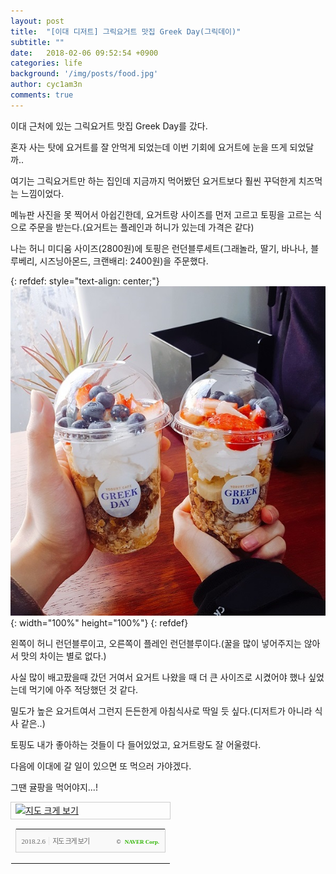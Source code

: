 ```yaml
---
layout: post
title:  "[이대 디저트] 그릭요거트 맛집 Greek Day(그릭데이)"
subtitle: ""
date:   2018-02-06 09:52:54 +0900
categories: life
background: '/img/posts/food.jpg'
author: cyc1am3n
comments: true
---
```

이대 근처에 있는 그릭요거트 맛집 Greek Day를 갔다.  

혼자 사는 탓에 요거트를 잘 안먹게 되었는데 이번 기회에 요거트에 눈을 뜨게 되었달까..  

여기는 그릭요거트만 하는 집인데 지금까지 먹어봤던 요거트보다 훨씬 꾸덕한게 치즈먹는 느낌이었다.  

메뉴판 사진을 못 찍어서 아쉽긴한데, 요거트랑 사이즈를 먼저 고르고 토핑을 고르는 식으로 주문을 받는다.(요거트는 플레인과 허니가 있는데 가격은 같다)  

나는 허니 미디움 사이즈(2800원)에 토핑은 런던블루세트(그래놀라, 딸기, 바나나, 블루베리, 시즈닝아몬드, 크랜배리: 2400원)을 주문했다.  

{: refdef: style="text-align: center;"}  
![런던블루](/img/posts/greek-day.jpg){: width="100%" height="100%"}
{: refdef}

왼쪽이 허니 런던블루이고, 오른쪽이 플레인 런던블루이다.(꿀을 많이 넣어주지는 않아서 맛의 차이는 별로 없다.)  

사실 많이 배고팠을때 갔던 거여서 요거트 나왔을 때 더 큰 사이즈로 시켰어야 했나 싶었는데 먹기에 아주 적당했던 것 같다.  

밀도가 높은 요거트여서 그런지 든든한게 아침식사로 딱일 듯 싶다.(디저트가 아니라 식사 같은..)  

토핑도 내가 좋아하는 것들이 다 들어있었고, 요거트랑도 잘 어울렸다.  

다음에 이대에 갈 일이 있으면 또 먹으러 가야겠다.  

그땐 귤팡을 먹어야지...!  

<table cellpadding="0" cellspacing="0" width="70%" align="center"> <tr> <td style="border:1px solid #cecece;"><a href="https://map.naver.com/?searchCoord=f22bb295dd4afe76ed610c387e3e7d5c0ca45e503d7042162e004f806a4f9850&query=6re466at642w7J20&tab=1&lng=ec96ebd1ee319cb3605653168cddc3c0&mapMode=0&mpx=09290610%3A37.5804751%2C127.0188254%3AZ11%3A0.0326433%2C0.0145588&lat=655d94ef607a6d631a847099074af821&dlevel=12&enc=b64&menu=location" target="_blank"><img src="http://prt.map.naver.com/mashupmap/print?key=p1517884706103_-1180621432" width="100%" height="auto" alt="지도 크게 보기" title="지도 크게 보기" border="0" style="vertical-align:top;"/></a></td> </tr> <tr> <td> <table cellpadding="0" cellspacing="0" width="100%"> <tr> <td height="30" bgcolor="#f9f9f9" align="left" style="padding-left:9px; border-left:1px solid #cecece; border-bottom:1px solid #cecece;"> <span style="font-family: tahoma; font-size: 11px; color:#666;">2018.2.6</span>&nbsp;<span style="font-size: 11px; color:#e5e5e5;">|</span>&nbsp;<a style="font-family: dotum,sans-serif; font-size: 11px; color:#666; text-decoration: none; letter-spacing: -1px;" href="https://map.naver.com/?searchCoord=f22bb295dd4afe76ed610c387e3e7d5c0ca45e503d7042162e004f806a4f9850&query=6re466at642w7J20&tab=1&lng=ec96ebd1ee319cb3605653168cddc3c0&mapMode=0&mpx=09290610%3A37.5804751%2C127.0188254%3AZ11%3A0.0326433%2C0.0145588&lat=655d94ef607a6d631a847099074af821&dlevel=12&enc=b64&menu=location" target="_blank">지도 크게 보기</a> </td> <td width="98" bgcolor="#f9f9f9" align="right" style="text-align:right; padding-right:9px; border-right:1px solid #cecece; border-bottom:1px solid #cecece;"> <span style="float:right;"><span style="font-size:9px; font-family:Verdana, sans-serif; color:#444;">&copy;&nbsp;</span>&nbsp;<a style="font-family:tahoma; font-size:9px; font-weight:bold; color:#2db400; text-decoration:none;" href="http://www.nhncorp.com" target="_blank">NAVER Corp.</a></span> </td> </tr> </table> </td> </tr> </table>